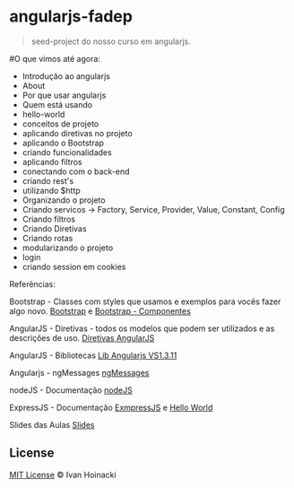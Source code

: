 # angularjs-fadep

> seed-project do nosso curso em angularjs.

#O que vimos até agora:
* Introdução ao angularjs
* About
* Por que usar angularjs
* Quem está usando
* hello-world
* conceitos de projeto
* aplicando diretivas no projeto
* aplicando o Bootstrap
* criando funcionalidades
* aplicando filtros
* conectando com o back-end
* criando rest's
* utilizando $http
* Organizando o projeto
* Criando servicos -> Factory, Service, Provider, Value, Constant, Config
* Criando filtros
* Criando Diretivas
* Criando rotas
* modularizando o projeto
* login
* criando session em cookies

Referências:

Bootstrap - Classes com styles que usamos e exemplos para vocês fazer algo novo.
[Bootstrap](http://getbootstrap.com/)
e
[Bootstrap - Componentes](http://getbootstrap.com/components/)

AngularJS -  Diretivas - todos os modelos que podem ser utilizados e as descrições de uso.
[Diretivas AngularJS](https://docs.angularjs.org/api/ng/directive)

AngularJS - Bibliotecas
[Lib Angularjs VS1.3.11](https://code.angularjs.org/1.3.11/)

Angularjs - ngMessages
[ngMessages](https://docs.angularjs.org/api/ngMessages/directive/ngMessages)

nodeJS - Documentação
[nodeJS](https://nodejs.org/en/download/package-manager/)

ExpressJS - Documentação
[ExmpressJS](https://expressjs.com/)
e
[Hello World](https://expressjs.com/en/starter/hello-world.html)

Slides das Aulas
[Slides](http://slides.com/ivanhoinacki/oficina-angularjs)

## License

[MIT License](http://ivanhoinacki.mit-license.org/) © Ivan Hoinacki
